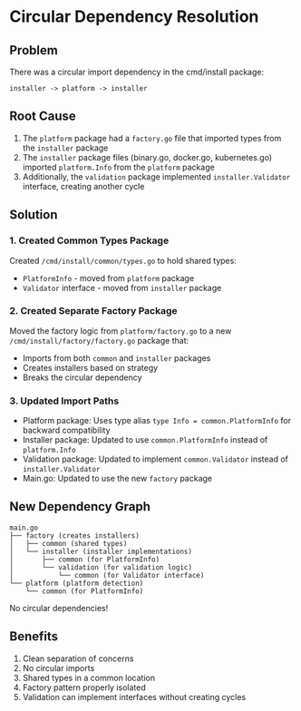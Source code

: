 # Circular Dependency Resolution

## Problem

There was a circular import dependency in the cmd/install package:
```
installer -> platform -> installer
```

## Root Cause

1. The `platform` package had a `factory.go` file that imported types from the `installer` package
2. The `installer` package files (binary.go, docker.go, kubernetes.go) imported `platform.Info` from the `platform` package
3. Additionally, the `validation` package implemented `installer.Validator` interface, creating another cycle

## Solution

### 1. Created Common Types Package

Created `/cmd/install/common/types.go` to hold shared types:
- `PlatformInfo` - moved from `platform` package
- `Validator` interface - moved from `installer` package

### 2. Created Separate Factory Package

Moved the factory logic from `platform/factory.go` to a new `/cmd/install/factory/factory.go` package that:
- Imports from both `common` and `installer` packages
- Creates installers based on strategy
- Breaks the circular dependency

### 3. Updated Import Paths

- Platform package: Uses type alias `type Info = common.PlatformInfo` for backward compatibility
- Installer package: Updated to use `common.PlatformInfo` instead of `platform.Info`
- Validation package: Updated to implement `common.Validator` instead of `installer.Validator`
- Main.go: Updated to use the new `factory` package

## New Dependency Graph

```
main.go
├── factory (creates installers)
│   ├── common (shared types)
│   └── installer (installer implementations)
│       ├── common (for PlatformInfo)
│       └── validation (for validation logic)
│           └── common (for Validator interface)
└── platform (platform detection)
    └── common (for PlatformInfo)
```

No circular dependencies!

## Benefits

1. Clean separation of concerns
2. No circular imports
3. Shared types in a common location
4. Factory pattern properly isolated
5. Validation can implement interfaces without creating cycles